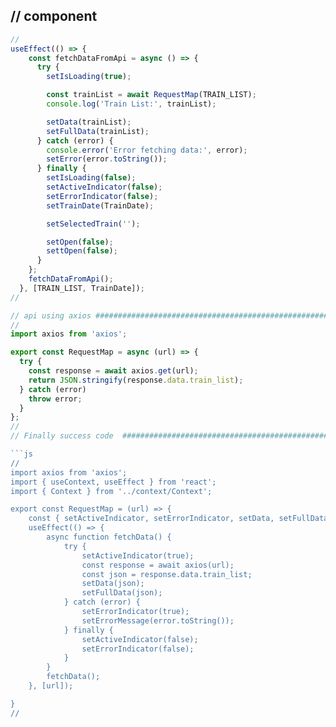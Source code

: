 ## // component
```js
//
useEffect(() => {
    const fetchDataFromApi = async () => {
      try {
        setIsLoading(true);

        const trainList = await RequestMap(TRAIN_LIST);
        console.log('Train List:', trainList);

        setData(trainList);
        setFullData(trainList);
      } catch (error) {
        console.error('Error fetching data:', error);
        setError(error.toString());
      } finally {
        setIsLoading(false);
        setActiveIndicator(false);
        setErrorIndicator(false);
        setTrainDate(TrainDate);

        setSelectedTrain('');

        setOpen(false);
        settOpen(false);
      }
    };
    fetchDataFromApi();
  }, [TRAIN_LIST, TrainDate]);
//

// api using axios #########################################################################################
//  
import axios from 'axios';

export const RequestMap = async (url) => {
  try {
    const response = await axios.get(url);
    return JSON.stringify(response.data.train_list);
  } catch (error) 
    throw error;
  }
};
//
// Finally success code  ##############################################################################################

```js
//
import axios from 'axios';
import { useContext, useEffect } from 'react';
import { Context } from '../context/Context';

export const RequestMap = (url) => {
    const { setActiveIndicator, setErrorIndicator, setData, setFullData, setErrorMessage } = useContext(Context);
    useEffect(() => {
        async function fetchData() {
            try {
                setActiveIndicator(true);
                const response = await axios(url);
                const json = response.data.train_list;
                setData(json);
                setFullData(json);
            } catch (error) {
                setErrorIndicator(true);
                setErrorMessage(error.toString());
            } finally {
                setActiveIndicator(false);
                setErrorIndicator(false);
            }
        }
        fetchData();
    }, [url]);

}
//


